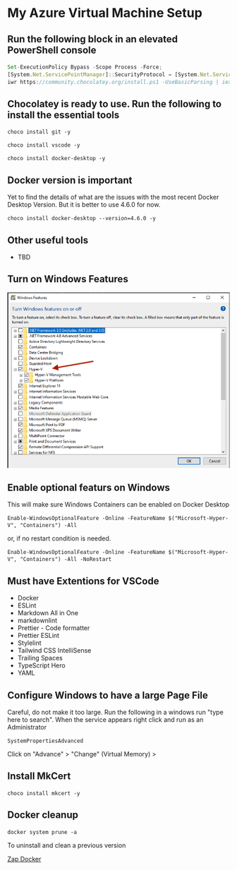 # My Azure Virtual Machine Setup

## Run the following block in an elevated PowerShell console
```javascript
Set-ExecutionPolicy Bypass -Scope Process -Force; 
[System.Net.ServicePointManager]::SecurityProtocol = [System.Net.ServicePointManager]::SecurityProtocol -bor 3072; 
iwr https://community.chocolatey.org/install.ps1 -UseBasicParsing | iex
```

## Chocolatey is ready to use. Run the following to install the essential tools

```
choco install git -y
```

```
choco install vscode -y
```

```
choco install docker-desktop -y
```

## Docker version is important

Yet to find the details of what are the issues with the most recent Docker Desktop Version. But it is better to use 4.6.0 for now.

```
choco install docker-desktop --version=4.6.0 -y
```


## Other useful tools

- TBD

## Turn on Windows Features

![Windows features](images/turn-windows-features-on-or-off.png)

## Enable optional featurs on Windows

This will make sure Windows Containers can be enabled on Docker Desktop

```
Enable-WindowsOptionalFeature -Online -FeatureName $("Microsoft-Hyper-V", "Containers") -All
```
or, if no restart condition is needed.

```
Enable-WindowsOptionalFeature -Online -FeatureName $("Microsoft-Hyper-V", "Containers") -All -NoRestart
```


## Must have Extentions for VSCode

- Docker
- ESLint
- Markdown All in One
- markdownlint
- Prettier - Code formatter
- Prettier ESLint
- Stylelint
- Tailwind CSS IntelliSense
- Trailing Spaces
- TypeScript Hero
- YAML

## Configure Windows to have a large Page File

Careful, do not make it too large. Run the following in a windows run "type here to search". When the service appears right click and run as an Administrator

```
SystemPropertiesAdvanced
```

Click on "Advance" > "Change" (Virtual Memory) >  

## Install MkCert

```
choco install mkcert -y
```

## Docker cleanup

```
docker system prune -a
```
To uninstall and clean a previous version

<a href="https://github.com/moby/docker-ci-zap" target="_blank">Zap Docker</a>